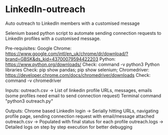 # LinkedIn-outreach
Auto outreach to LinkedIn members with a customised message 

Selenium based python script to automate sending connection requests to LinkedIn profiles with a customised message.

Pre-requisites:
  Google Chrome: https://www.google.com/intl/en_uk/chrome/dr/download/?brand=GBSK&ds_kid=43700079594422203
  Python: https://www.python.org/downloads/
      Check: command -v python3
  Python libraries
      Check: pip show pandas; pip show selenium;
  Chromedriver: https://developer.chrome.com/docs/chromedriver/downloads
      Check: command -v chromedriver


Inputs: 
  outreach.csv -> List of linkedin profile URLs, messages, emails (some profiles need email to send connection request)
  Terminal command "python3 outreach.py"

Outputs:
  Chrome based LinkedIn login -> Serially hitting URLs, navigating profile page, sending connection request with email/message attached
  outreach.csv -> Populated with final status for each profile
  outreach.logs -> Detailed logs on step by step execution for better debugging

